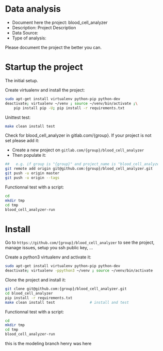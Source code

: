 # Data analysis
- Document here the project: blood_cell_analyzer
- Description: Project Description
- Data Source:
- Type of analysis:

Please document the project the better you can.

# Startup the project

The initial setup.

Create virtualenv and install the project:
```bash
sudo apt-get install virtualenv python-pip python-dev
deactivate; virtualenv ~/venv ; source ~/venv/bin/activate ;\
    pip install pip -U; pip install -r requirements.txt
```

Unittest test:
```bash
make clean install test
```

Check for blood_cell_analyzer in gitlab.com/{group}.
If your project is not set please add it:

- Create a new project on `gitlab.com/{group}/blood_cell_analyzer`
- Then populate it:

```bash
##   e.g. if group is "{group}" and project_name is "blood_cell_analyzer"
git remote add origin git@github.com:{group}/blood_cell_analyzer.git
git push -u origin master
git push -u origin --tags
```

Functionnal test with a script:

```bash
cd
mkdir tmp
cd tmp
blood_cell_analyzer-run
```

# Install

Go to `https://github.com/{group}/blood_cell_analyzer` to see the project, manage issues,
setup you ssh public key, ...

Create a python3 virtualenv and activate it:

```bash
sudo apt-get install virtualenv python-pip python-dev
deactivate; virtualenv -ppython3 ~/venv ; source ~/venv/bin/activate
```

Clone the project and install it:

```bash
git clone git@github.com:{group}/blood_cell_analyzer.git
cd blood_cell_analyzer
pip install -r requirements.txt
make clean install test                # install and test
```
Functionnal test with a script:

```bash
cd
mkdir tmp
cd tmp
blood_cell_analyzer-run
```
this is the modeling branch
henry was here
